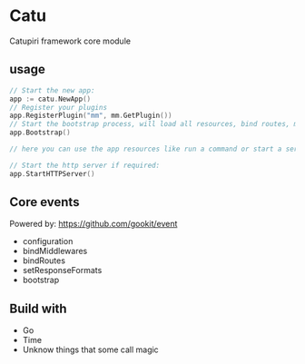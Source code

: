 # Catu

Catupiri framework core module

## usage

```go
// Start the new app:
app := catu.NewApp()
// Register your plugins
app.RegisterPlugin("mm", mm.GetPlugin())
// Start the bootstrap process, will load all resources, bind routes, middlewares ...
app.Bootstrap()

// here you can use the app resources like run a command or start a server...

// Start the http server if required:
app.StartHTTPServer()
```

## Core events

Powered by: https://github.com/gookit/event

- configuration
- bindMiddlewares
- bindRoutes
- setResponseFormats
- bootstrap

## Build with

- Go
- Time
- Unknow things that some call magic